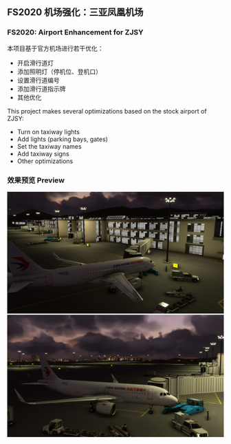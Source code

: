 ## FS2020 机场强化：三亚凤凰机场
### FS2020: Airport Enhancement for ZJSY

本项目基于官方机场进行若干优化：
* 开启滑行道灯
* 添加照明灯（停机位、登机口）
* 设置滑行道编号
* 添加滑行道指示牌
* 其他优化

This project makes several optimizations based on the stock airport of ZJSY:
* Turn on taxiway lights
* Add lights (parking bays, gates)
* Set the taxiway names
* Add taxiway signs
* Other optimizations

### 效果预览 Preview
![](Screenshots/1.jpg)
![](Screenshots/2.jpg)
